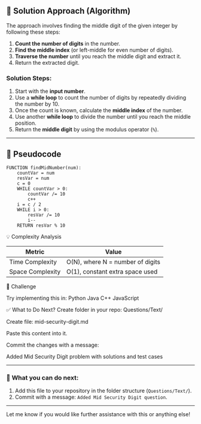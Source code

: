 ## 🧠 Solution Approach (Algorithm)

The approach involves finding the middle digit of the given integer by following these steps:

1. **Count the number of digits** in the number.
2. **Find the middle index** (or left-middle for even number of digits).
3. **Traverse the number** until you reach the middle digit and extract it.
4. Return the extracted digit.

### Solution Steps:
1. Start with the **input number**.
2. Use a **while loop** to count the number of digits by repeatedly dividing the number by 10.
3. Once the count is known, calculate the **middle index** of the number.
4. Use another **while loop** to divide the number until you reach the middle position.
5. Return the **middle digit** by using the modulus operator (`%`).

---

## 📝 Pseudocode

```pseudo
FUNCTION findMidNumber(num):
    countVar = num
    resVar = num
    c = 0
    WHILE countVar > 0:
        countVar /= 10
        c++
    i = c / 2
    WHILE i > 0:
        resVar /= 10
        i--
    RETURN resVar % 10

```
💡 Complexity Analysis

| Metric           | Value                            |
| ---------------- | -------------------------------- |
| Time Complexity  | O(N), where N = number of digits |
| Space Complexity | O(1), constant extra space used  |

🚀 Challenge

Try implementing this in:
Python
Java
C++
JavaScript

✅ What to Do Next?
Create folder in your repo: Questions/Text/

Create file: mid-security-digit.md

Paste this content into it.

Commit the changes with a message:

Added Mid Security Digit problem with solutions and test cases


---

### 📌 **What you can do next**:
1. Add this file to your repository in the folder structure (`Questions/Text/`).
2. Commit with a message: `Added Mid Security Digit question`.

---

Let me know if you would like further assistance with this or anything else!
